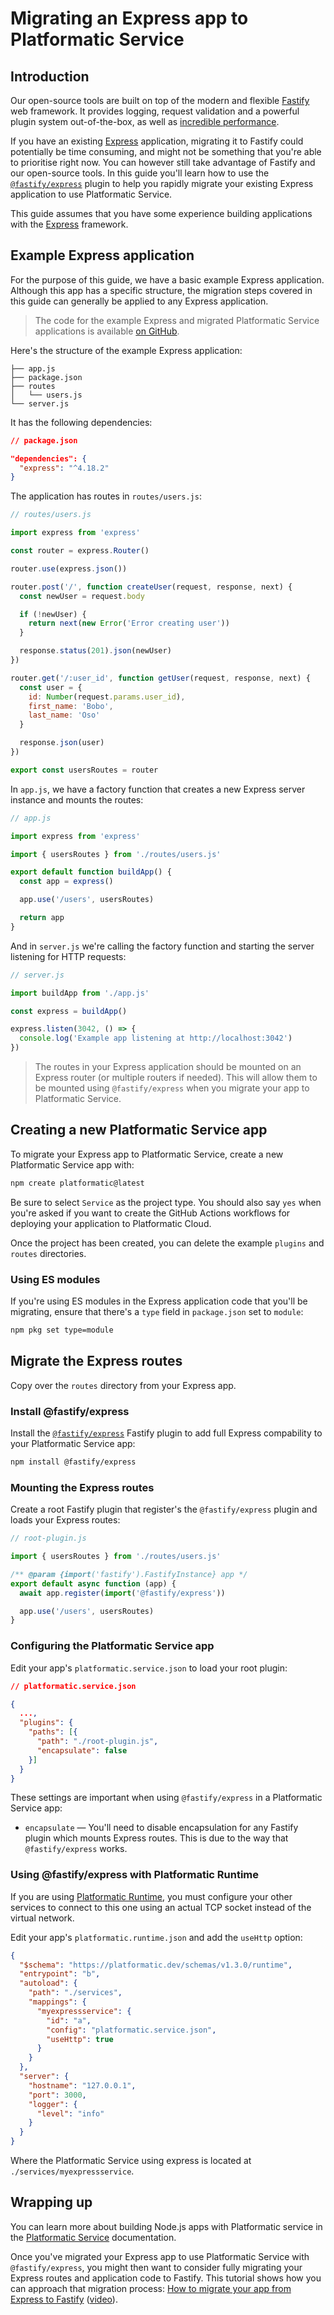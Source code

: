 # Migrating an Express app to Platformatic Service

## Introduction

Our open-source tools are built on top of the modern and flexible [Fastify](https://www.fastify.io/) web framework. It provides logging, request validation and a powerful plugin system out-of-the-box, as well as [incredible performance](https://www.fastify.io/benchmarks/).

If you have an existing [Express](http://expressjs.com/) application, migrating it to Fastify could potentially be time consuming, and might not be something that you're able to prioritise right now. You can however still take advantage of Fastify and our open-source tools. In this guide you'll learn how to use the [`@fastify/express`](https://www.npmjs.com/package/@fastify/express) plugin to help you rapidly migrate your existing Express application to use Platformatic Service.

This guide assumes that you have some experience building applications with the [Express](https://expressjs.com/) framework.

## Example Express application

For the purpose of this guide, we have a basic example Express application. Although this app has a specific structure, the migration steps covered in this guide can generally be applied to any Express application.

> The code for the example Express and migrated Platformatic Service applications is available [on GitHub](https://github.com/platformatic/examples/tree/main/applications/deploy-express-app-platformatic-cloud).

Here's the structure of the example Express application:

```
├── app.js
├── package.json
├── routes
│   └── users.js
└── server.js
```

It has the following dependencies:

```json
// package.json

"dependencies": {
  "express": "^4.18.2"
}
```

The application has routes in `routes/users.js`:

```javascript
// routes/users.js

import express from 'express'

const router = express.Router()

router.use(express.json())

router.post('/', function createUser(request, response, next) {
  const newUser = request.body

  if (!newUser) {
    return next(new Error('Error creating user'))
  }

  response.status(201).json(newUser)
})

router.get('/:user_id', function getUser(request, response, next) {
  const user = {
    id: Number(request.params.user_id),
    first_name: 'Bobo',
    last_name: 'Oso'
  }

  response.json(user)
})

export const usersRoutes = router
```

In `app.js`, we have a factory function that creates a new Express server instance and mounts the routes:

```javascript
// app.js

import express from 'express'

import { usersRoutes } from './routes/users.js'

export default function buildApp() {
  const app = express()

  app.use('/users', usersRoutes)

  return app
}
```

And in `server.js` we're calling the factory function and starting the server listening for HTTP requests:

```javascript
// server.js

import buildApp from './app.js'

const express = buildApp()

express.listen(3042, () => {
  console.log('Example app listening at http://localhost:3042')
})
```

> The routes in your Express application should be mounted on an Express router (or multiple routers if needed). This will allow them to be mounted using `@fastify/express` when you migrate your app to Platformatic Service.

## Creating a new Platformatic Service app

To migrate your Express app to Platformatic Service, create a new Platformatic Service app with:

```bash
npm create platformatic@latest
```

Be sure to select `Service` as the project type. You should also say `yes` when you're asked if you want to create the GitHub Actions workflows for deploying your application to Platformatic Cloud.

Once the project has been created, you can delete the example `plugins` and `routes` directories.

### Using ES modules

If you're using ES modules in the Express application code that you'll be migrating, ensure that there's a `type` field in `package.json` set to `module`:

```bash
npm pkg set type=module
```

## Migrate the Express routes

Copy over the `routes` directory from your Express app.

### Install @fastify/express

Install the [`@fastify/express`](https://www.npmjs.com/package/@fastify/express) Fastify plugin to add full Express compability to your Platformatic Service app:

```bash
npm install @fastify/express
```

### Mounting the Express routes

Create a root Fastify plugin that register's the `@fastify/express` plugin and loads your Express routes:

```javascript
// root-plugin.js

import { usersRoutes } from './routes/users.js'

/** @param {import('fastify').FastifyInstance} app */
export default async function (app) {
  await app.register(import('@fastify/express'))

  app.use('/users', usersRoutes)
}
```

### Configuring the Platformatic Service app

Edit your app's `platformatic.service.json` to load your root plugin:

```json
// platformatic.service.json

{
  ...,
  "plugins": {
    "paths": [{
      "path": "./root-plugin.js",
      "encapsulate": false
    }]
  }
}
```

These settings are important when using `@fastify/express` in a Platformatic Service app:

- `encapsulate` — You'll need to disable encapsulation for any Fastify plugin which mounts Express routes. This is due to the way that `@fastify/express` works.

### Using @fastify/express with Platformatic Runtime

If you are using [Platformatic Runtime](/reference/runtime/introduction.md), you must configure your other services to connect to this one using an actual TCP socket
instead of the virtual network.

Edit your app's `platformatic.runtime.json` and add the `useHttp` option:

```json
{
  "$schema": "https://platformatic.dev/schemas/v1.3.0/runtime",
  "entrypoint": "b",
  "autoload": {
    "path": "./services",
    "mappings": {
      "myexpressservice": {
        "id": "a",
        "config": "platformatic.service.json",
        "useHttp": true
      }
    }
  },
  "server": {
    "hostname": "127.0.0.1",
    "port": 3000,
    "logger": {
      "level": "info"
    }
  }
}
```

Where the Platformatic Service using express is located at `./services/myexpressservice`.

## Wrapping up

You can learn more about building Node.js apps with Platformatic service in the [Platformatic Service](https://docs.platformatic.dev/docs/reference/service/introduction) documentation.

Once you've migrated your Express app to use Platformatic Service with `@fastify/express`, you might then want to consider fully migrating your Express routes and application code to Fastify. This tutorial shows how you can approach that migration process: [How to migrate your app from Express to Fastify](https://simonplend.com/how-to-migrate-your-app-from-express-to-fastify/) ([video](https://simonplend.com/learning-fastify-how-to-migrate-your-app-from-express-to-fastify/)).

